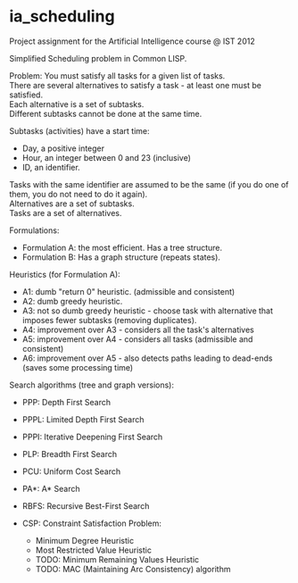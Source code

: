ia_scheduling
=============

Project assignment for the Artificial Intelligence course @ IST 2012

Simplified Scheduling problem in Common LISP.

Problem:
You must satisfy all tasks for a given list of tasks.  
There are several alternatives to satisfy a task - at least one must be satisfied.  
Each alternative is a set of subtasks.  
Different subtasks cannot be done at the same time.  

Subtasks (activities) have a start time:
 - Day, a positive integer
 - Hour, an integer between 0 and 23 (inclusive)
 - ID, an identifier.

Tasks with the same identifier are assumed to be the same (if you do one of them, you do not need to do it again).  
Alternatives are a set of subtasks.  
Tasks are a set of alternatives.  

Formulations:
- Formulation A: the most efficient. Has a tree structure.
- Formulation B: Has a graph structure (repeats states).

Heuristics (for Formulation A):
- A1: dumb "return 0" heuristic. (admissible and consistent)
- A2: dumb greedy heuristic.
- A3: not so dumb greedy heuristic - choose task with alternative that imposes fewer subtasks (removing duplicates).
- A4: improvement over A3 - considers all the task's alternatives
- A5: improvement over A4 - considers all tasks (admissible and consistent)
- A6: improvement over A5 - also detects paths leading to dead-ends (saves some processing time)

Search algorithms (tree and graph versions):
- PPP: Depth First Search
- PPPL: Limited Depth First Search
- PPPI: Iterative Deepening First Search
- PLP: Breadth First Search
- PCU: Uniform Cost Search
- PA*: A* Search
- RBFS: Recursive Best-First Search

- CSP: Constraint Satisfaction Problem:
   - Minimum Degree Heuristic
   - Most Restricted Value Heuristic
   - TODO: Minimum Remaining Values Heuristic
   - TODO: MAC (Maintaining Arc Consistency) algorithm
